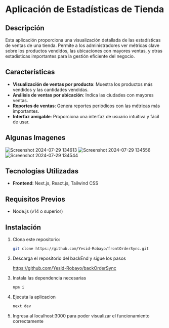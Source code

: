 # Aplicación de Estadísticas de Tienda

## Descripción

Esta aplicación proporciona una visualización detallada de las estadísticas de ventas de una tienda. Permite a los administradores ver métricas clave sobre los productos vendidos, las ubicaciones con mayores ventas, y otras estadísticas importantes para la gestión eficiente del negocio.

## Características

- **Visualización de ventas por producto**: Muestra los productos más vendidos y las cantidades vendidas.
- **Análisis de ventas por ubicación**: Indica las ciudades con mayores ventas.
- **Reportes de ventas**: Genera reportes periódicos con las métricas más importantes.
- **Interfaz amigable**: Proporciona una interfaz de usuario intuitiva y fácil de usar.

## Algunas Imagenes 
  
![Screenshot 2024-07-29 134613](https://github.com/user-attachments/assets/b04c4933-945b-49c9-b45f-2aa3fd0cc2ed)
![Screenshot 2024-07-29 134556](https://github.com/user-attachments/assets/4105f90d-a909-4353-a3f3-cec5f1dc8400)
![Screenshot 2024-07-29 134544](https://github.com/user-attachments/assets/f1f7ccfc-3d0a-446e-8349-ebe02afc506e)

## Tecnologías Utilizadas

- **Frontend**: Next.js, React.js, Tailwind CSS

## Requisitos Previos

- Node.js (v14 o superior)

## Instalación

1. Clona este repositorio:

   ```bash
   git clone https://github.com/Yesid-Robayo/frontOrderSync.git

2. Descarga el repositorio del backEnd y sigue los pasos

   https://github.com/Yesid-Robayo/backOrderSync

4. Instala las dependencia necesarias
   
    ```bash
   npm i

4. Ejecuta la aplicacion

   ```bash
   next dev
   
5. Ingresa al localhost:3000 para poder visualizar el funcionamiento correctamente

